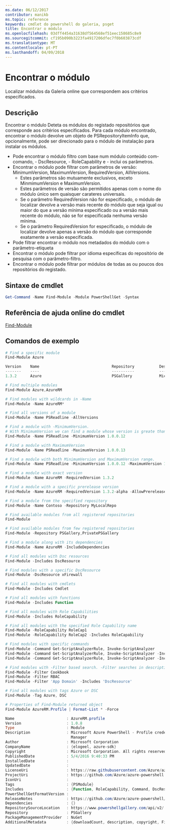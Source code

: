 ```yaml
---
ms.date: 06/12/2017
contributor: manikb
ms.topic: reference
keywords: cmdlet do powershell do galeria, psget
title: Encontrar o módulo
ms.openlocfilehash: 03dff4454a31638df564568ef51eec158685c8e9
ms.sourcegitcommit: cf195b090b3223fa4917206dfec7f0b603873cdf
ms.translationtype: MT
ms.contentlocale: pt-PT
ms.lasthandoff: 04/09/2018
---
```

# <a name="find-module"></a>Encontrar o módulo
Localizar módulos da Galeria online que correspondem aos critérios especificados.

## <a name="description"></a>Descrição
Encontrar o módulo Deteta os módulos do registado repositórios que corresponde aos critérios especificados.
Para cada módulo encontrado, encontrar o módulo devolve um objeto de PSRepositoryItemInfo que, opcionalmente, pode ser direcionado para o módulo de instalação para instalar os módulos.

- Pode encontrar o módulo filtro com base num módulo conteúdo com-comando, - DscResource, - RoleCapability e - inclui os parâmetros.
- Encontrar o módulo pode filtrar com parâmetros de versão: MinimumVersion, MaximumVersion, RequiredVersion, AllVersions.
  - Estes parâmetros são mutuamente exclusivos, exceto MinmimumVersion e MaximumVersion.
  - Estes parâmetros de versão são permitidos apenas com o nome do módulo único sem quaisquer carateres universais.
  - Se o parâmetro RequiredVersion não for especificado, o módulo de localizar devolve a versão mais recente do módulo que seja igual ou maior do que a versão mínima especificado ou a versão mais recente do módulo, não se for especificada nenhuma versão mínima.
  - Se o parâmetro RequiredVersion for especificado, o módulo de localizar devolve apenas a versão do módulo que corresponde exatamente a versão especificada.
- Pode filtrar encontrar o módulo nos metadados do módulo com o parâmetro-etiqueta
- Encontrar o módulo pode filtrar por idioma específicas do repositório de pesquisa com o parâmetro-filtro.
- Encontrar o módulo pode filtrar por módulos de todas as ou poucos dos repositórios do registado.

## <a name="cmdlet-syntax"></a>Sintaxe de cmdlet
```powershell
Get-Command -Name Find-Module -Module PowerShellGet -Syntax
```

## <a name="cmdlet-online-help-reference"></a>Referência de ajuda online do cmdlet

[Find-Module](http://go.microsoft.com/fwlink/?LinkID=398574)

## <a name="example-commands"></a>Comandos de exemplo
```powershell
# Find a specific module
Find-Module Azure

Version    Name                                Repository           Description
-------    ----                                ----------           -----------
1.3.2      Azure                               PSGallery            Microsoft Azure PowerShell - Service Management

# Find multiple modules
Find-Module Azure,AzureRM

# Find modules with wildcards in -Name
Find-Module -Name AzureRM*

# Find all versions of a module
Find-Module -Name PSReadline -AllVersions

# Find a module with -MinimumVersion.
# With MinimumVersion we can find a module whose version is greate than or equal to the specified MinimumVersion value.
Find-Module -Name PSReadline -MinimumVersion 1.0.0.12

# Find a module with MaximumVersion
Find-Module -Name PSReadline -MaximumVersion 1.0.0.13

# Find a module with both MinimumVersion and MaximumVersion range.
Find-Module -Name PSReadline -MinimumVersion 1.0.0.12 -MaximumVersion 1.0.0.13

# Find a module with exact version
Find-Module -Name AzureRM -RequiredVersion 1.3.2

# Find a module with a specific prerelease version
Find-Module -Name AzureRM -RequiredVersion 1.3.2-alpha -AllowPrerelease

# Find a module from the specified repository
Find-Module -Name Contoso -Repository MyLocalRepo

# Find available modules from all registered repositories
Find-Module

# Find available modules from few registered repositories
Find-Module -Repository PSGallery,PrivatePSGallery

# Find a module along with its dependencies
Find-Module -Name AzureRM -IncludeDependencies

# Find all modules with Dsc resources
Find-Module -Includes DscResource

# Find modules with a specific DscResource
Find-Module -DscResource xFirewall

# Find all modules with cmdlets
Find-Module -Includes Cmdlet

# Find all modules with functions
Find-Module -Includes Function

# Find all modules with Role Capabilities
Find-Module -Includes RoleCapability

# Find all modules with the specified Role Capability name
Find-Module -RoleCapability RoleCap1
Find-Module -RoleCapability RoleCap2 -Includes RoleCapability

# Find modules with specific commands
Find-Module -Command Get-ScriptAnalyzerRule, Invoke-ScriptAnalyzer
Find-Module -Command Get-ScriptAnalyzerRule, Invoke-ScriptAnalyzer -Includes Cmdlet
Find-Module -Command Get-ScriptAnalyzerRule, Invoke-ScriptAnalyzer -Includes Function

# Find modules with -Filter based search. -Filter searches in description and names
Find-Module -Filter Cookbook
Find-Module -Filter RBAC
Find-Module -Filter 'App Domain' -Includes 'DscResource'

# Find all modules with tags Azure or DSC
Find-Module -Tag Azure, DSC

# Properties of Find-Module returned object
Find-Module AzureRM.Profile | Format-List * -Force

Name                       : AzureRM.profile
Version                    : 1.0.8
Type                       : Module
Description                : Microsoft Azure PowerShell - Profile credential management cmdlets for Azure Resource
                             Manager
Author                     : Microsoft Corporation
CompanyName                : {elogeel, azure-sdk}
Copyright                  : Microsoft Corporation. All rights reserved.
PublishedDate              : 5/4/2016 9:40:33 PM
InstalledDate              :
UpdatedDate                :
LicenseUri                 : https://raw.githubusercontent.com/Azure/azure-powershell/dev/LICENSE.txt
ProjectUri                 : https://github.com/Azure/azure-powershell
IconUri                    :
Tags                       : {PSModule}
Includes                   : {Function, RoleCapability, Command, DscResource...}
PowerShellGetFormatVersion :
ReleaseNotes               : https://github.com/Azure/azure-powershell/blob/dev/ChangeLog.md
Dependencies               : {}
RepositorySourceLocation   : https://www.powershellgallery.com/api/v2/
Repository                 : PSGallery
PackageManagementProvider  : NuGet
AdditionalMetadata         : {downloadCount, description, copyright, FileList...}

```